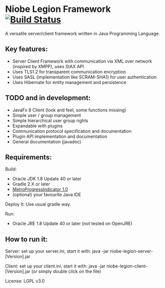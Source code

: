 Niobe Legion Framework 
[![Build Status](https://travis-ci.org/fireandfuel/Niobe-Legion.svg?branch=master)](https://travis-ci.org/fireandfuel/Niobe-Legion)
======================

A versatile server/client framework written in Java Programming Language.

Key features:
-------------
- Server Client Framework with communication via XML over network (inspired by XMPP), uses StAX API
- Uses TLS1.2 for transparent communication encryption
- Uses SASL (implementation like SCRAM-SHA1) for user authentication
- Uses Hibernate for entity management and persistence

TODO and in development:
------------------------
- JavaFx 8 Client (look and feel, some functions missing)
- Simple user / group management
- Simple hierarchical user group rights
- Expandable with plugins
- Communication protocol specification and documentation
- Plugin API implementation and documentation
- General documentation (javadoc)

Requirements:
-------------
Build:

- Oracle JDK 1.8 Update 40 or later
- Gradle 2.X or later
- [MetroProgressIndicator 1.0](https://github.com/fireandfuel/MetroProgressIndicator)
- (optional) your favourite Java IDE

Deploy it: Use usual gradle way.

Run:

- Oracle JRE 1.8 Update 40 or later (not tested on OpenJRE)

How to run it:
--------------
Server: set up your server.ini, start it with: java -jar niobe-legion-server-[Version].jar

Client: set up your client.ini, start it with: java -jar niobe-legion-client-[Version].jar
(or simply double click on the file)

License: LGPL v3.0
